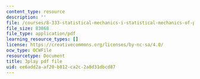 ```yaml
---
content_type: resource
description: ''
file: /courses/8-333-statistical-mechanics-i-statistical-mechanics-of-particles-fall-2013/ee6add2aaf20b812ca2c2a8d31dbcd87_w_I0AkvbWFc.pdf
file_size: 83868
file_type: application/pdf
learning_resource_types: []
license: https://creativecommons.org/licenses/by-nc-sa/4.0/
ocw_type: OCWFile
resourcetype: Document
title: 3play pdf file
uid: ee6add2a-af20-b812-ca2c-2a8d31dbcd87
---
```

